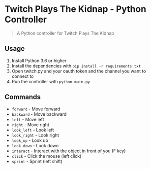 # Twitch Plays The Kidnap - Python Controller

> A Python controller for Twitch Plays The Kidnap

## Usage

1. Install Python 3.6 or higher
2. Install the dependencies with `pip install -r requirements.txt`
3. Open twitch.py and your oauth token and the channel you want to connect to
4. Run the controller with `python main.py`

## Commands

- `forward` - Move forward
- `backward` - Move backward
- `left` - Move left
- `right` - Move right
- `look_left` - Look left
- `look_right` - Look right
- `look_up` - Look up
- `look_down` - Look down
- `interact` - Interact with the object in front of you (F key)
- `click` - Click the mouse (left click)
- `sprint` - Sprint (left shift)
